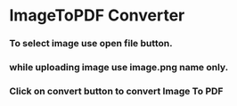 # ImageToPDF Converter

### To select image use open file button.

### while uploading image use image.png name only.

### Click on convert button to convert Image To PDF
